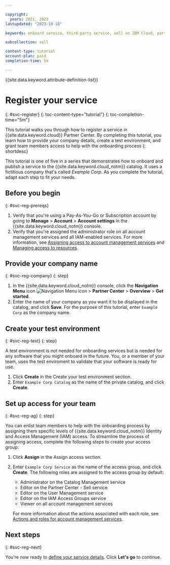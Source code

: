 ```yaml
---

copyright:
  years: 2021, 2023
lastupdated: "2023-10-18"

keywords: onboard service, third-party service, sell on IBM Cloud, partner center, register

subcollection: sell

content-type: tutorial
account-plan: paid
completion-time: 5m

---
```


{{site.data.keyword.attribute-definition-list}}


# Register your service
{: #svc-register}
{: toc-content-type="tutorial"}
{: toc-completion-time="5m"}

This tutorial walks you through how to register a service in {{site.data.keyword.cloud}} Partner Center. By completing this tutorial, you learn how to provide your company details, create a test environment, and grant team members access to help with the onboarding process
{: shortdesc}

This tutorial is one of five in a series that demonstrates how to onboard and publish a service to the {{site.data.keyword.cloud_notm}} catalog. It uses a fictitious company that's called *Example Corp*. As you complete the tutorial, adapt each step to fit your needs.

## Before you begin
{: #svc-reg-prereqs}

1. Verify that you're using a Pay-As-You-Go or Subscription account by going to **Manage** > **Account** > **Account settings** in the {{site.data.keyword.cloud_notm}} console.
1. Verify that you're assigned the administrator role on all account management services and all IAM-enabled services. For more information, see [Assigning access to account management services](/docs/account?topic=account-account-services) and [Managing access to resources](/docs/account?topic=account-assign-access-resources).

## Provide your company name
{: #svc-reg-company}
{: step}

1.  In the {{site.data.keyword.cloud_notm}} console, click the **Navigation Menu** icon ![Navigation Menu icon](../icons/icon_hamburger.svg "Menu") > **Partner Center** > **Overview** > **Get started**.
2. Enter the name of your company as you want it to be displayed in the catalog, and click **Save**. For the purpose of this tutorial, enter `Example Corp` as the company name.

## Create your test environment
{: #svc-reg-test}
{: step}

A test environment is not needed for onboarding services but is needed for any software that you might onboard in the future. You, or a member of your team, uses the test enviroment to validate that your software is ready for use.

1. Click **Create** in the Create your test environment section.
1. Enter `Example Corp Catalog` as the name of the private catalog, and click **Create**.

## Set up access for your team
{: #svc-reg-ag}
{: step}

You can enlist team members to help with the onboarding process by assigning them specific levels of {{site.data.keyword.cloud_notm}} Identity and Access Management (IAM) access. To streamline the process of assigning access, complete the following steps to create your access group:

1. Click **Assign** in the Assign access section.
1. Enter `Example Corp Service` as the name of the access group, and click **Create**. The following roles are assigned to the access group by default:

    * Administrator on the Catalog Management service
    * Editor on the Partner Center - Sell service
    * Editor on the User Management service
    * Editor on the IAM Access Groups service
    * Viewer on all account management services

    For more information about the actions associated with each role, see [Actions and roles for account management services](/docs/account?topic=account-account-services&interface=ui#account-management-actions-roles).

## Next steps
{: #svc-reg-next}

You're now ready to [define your service details](/docs/sell?topic=sell-svc-define). Click **Let's go** to continue.
